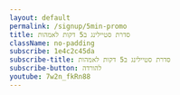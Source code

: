 ```yaml
---
layout: default
permalink: /signup/5min-promo
title: סדרת סטיילינג ב5 דקות לאמהות
className: no-padding
subscribe: 1e4c2c45da
subscribe-title: סדרת סטיילינג ב5 דקות לאמהות
subscribe-button: להורדה
youtube: 7w2n_fkRn88
---
```

